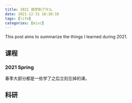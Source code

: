 ```yaml
---
title: 2021 我学到了什么
date: 2021-12-31 16:38:10
tags: [life]
categories: [misc]
---
```


This post aims to summarize the things I learned during 2021.

<!-- more -->

## 课程

### 2021 Spring

春季大部分都是一些学了之后立刻忘掉的课。

## 科研


